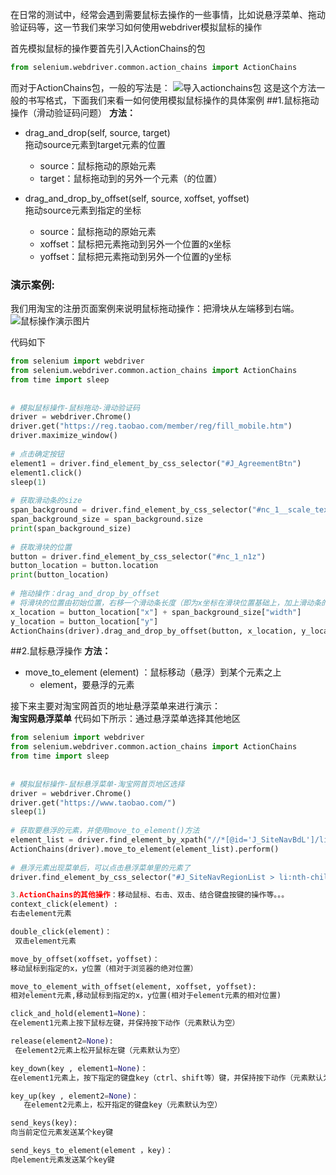 在日常的测试中，经常会遇到需要鼠标去操作的一些事情，比如说悬浮菜单、拖动验证码等，这一节我们来学习如何使用webdriver模拟鼠标的操作

首先模拟鼠标的操作要首先引入ActionChains的包
```python
from selenium.webdriver.common.action_chains import ActionChains
```
而对于ActionChains包，一般的写法是：
![导入actionchains包](http://img.blog.csdn.net/20170722155650066?watermark/2/text/aHR0cDovL2Jsb2cuY3Nkbi5uZXQvQ0NHR0FBRw==/font/5a6L5L2T/fontsize/400/fill/I0JBQkFCMA==/dissolve/70/gravity/Center)
这是这个方法一般的书写格式，下面我们来看一如何使用模拟鼠标操作的具体案例
##1.鼠标拖动操作（滑动验证码问题）
**方法：** 
- drag_and_drop(self, source, target)   
拖动source元素到target元素的位置
  - source：鼠标拖动的原始元素
  - target：鼠标拖动到的另外一个元素（的位置）

- drag_and_drop_by_offset(self, source, xoffset, yoffset)   
拖动source元素到指定的坐标
  - source：鼠标拖动的原始元素
  - xoffset：鼠标把元素拖动到另外一个位置的x坐标
  - yoffset：鼠标把元素拖动到另外一个位置的y坐标
### **演示案例:**  
我们用淘宝的注册页面案例来说明鼠标拖动操作：把滑块从左端移到右端。
![鼠标操作演示图片](http://img.blog.csdn.net/20170722161457608?watermark/2/text/aHR0cDovL2Jsb2cuY3Nkbi5uZXQvQ0NHR0FBRw==/font/5a6L5L2T/fontsize/400/fill/I0JBQkFCMA==/dissolve/70/gravity/Center)  

代码如下  
```python
from selenium import webdriver  
from selenium.webdriver.common.action_chains import ActionChains  
from time import sleep  
  
  
# 模拟鼠标操作-鼠标拖动-滑动验证码  
driver = webdriver.Chrome()  
driver.get("https://reg.taobao.com/member/reg/fill_mobile.htm")  
driver.maximize_window()  
  
# 点击确定按钮  
element1 = driver.find_element_by_css_selector("#J_AgreementBtn")  
element1.click()  
sleep(1)  
  
# 获取滑动条的size  
span_background = driver.find_element_by_css_selector("#nc_1__scale_text > span")  
span_background_size = span_background.size  
print(span_background_size)  
  
# 获取滑块的位置  
button = driver.find_element_by_css_selector("#nc_1_n1z")  
button_location = button.location  
print(button_location)  
  
# 拖动操作：drag_and_drop_by_offset  
# 将滑块的位置由初始位置，右移一个滑动条长度（即为x坐标在滑块位置基础上，加上滑动条的长度，y坐标保持滑块的坐标位置）  
x_location = button_location["x"] + span_background_size["width"]  
y_location = button_location["y"]  
ActionChains(driver).drag_and_drop_by_offset(button, x_location, y_location).perform()  
```
##2.鼠标悬浮操作
**方法：**  
- move_to_element (element) ：鼠标移动（悬浮）到某个元素之上
  - element，要悬浮的元素  

接下来主要对淘宝网首页的地址悬浮菜单来进行演示：  
**淘宝网悬浮菜单**
代码如下所示：通过悬浮菜单选择其他地区
```python
from selenium import webdriver  
from selenium.webdriver.common.action_chains import ActionChains  
from time import sleep  
  
  
# 模拟鼠标操作-鼠标悬浮菜单-淘宝网首页地区选择  
driver = webdriver.Chrome()  
driver.get("https://www.taobao.com/")  
sleep(1)  
  
# 获取要悬浮的元素，并使用move_to_element()方法  
element_list = driver.find_element_by_xpath("//*[@id='J_SiteNavBdL']/li[1]/div[1]/span[1]")  
ActionChains(driver).move_to_element(element_list).perform()  
  
# 悬浮元素出现菜单后，可以点击悬浮菜单里的元素了  
driver.find_element_by_css_selector("#J_SiteNavRegionList > li:nth-child(4)").click()  

3.ActionChains的其他操作：移动鼠标、右击、双击、结合键盘按键的操作等。。。
context_click(element) :   
右击element元素

double_click(element)： 
 双击element元素

move_by_offset(xoffset，yoffset)：   
移动鼠标到指定的x，y位置（相对于浏览器的绝对位置）

move_to_element_with_offset(element, xoffset, yoffset):
相对element元素,移动鼠标到指定的x，y位置(相对于element元素的相对位置)

click_and_hold(element1=None)：   
在element1元素上按下鼠标左键，并保持按下动作（元素默认为空）

release(element2=None):    
 在element2元素上松开鼠标左键（元素默认为空）

key_down(key , element1=None)：    
在element1元素上，按下指定的键盘key（ctrl、shift等）键，并保持按下动作（元素默认为空）

key_up(key , element2=None)：  
   在element2元素上，松开指定的键盘key（元素默认为空）

send_keys(key):  
向当前定位元素发送某个key键

send_keys_to_element(element ，key)：
向element元素发送某个key键
```
